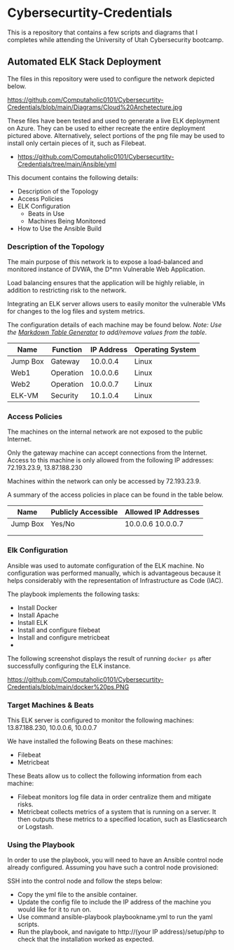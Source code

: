 # Cybersecurtity-Credentials
This is a repository that contains a few scripts and diagrams that I completes while attending the University of Utah Cybersecurity bootcamp.

## Automated ELK Stack Deployment

The files in this repository were used to configure the network depicted below.

https://github.com/Computaholic0101/Cybersecurtity-Credentials/blob/main/Diagrams/Cloud%20Archetecture.jpg

These files have been tested and used to generate a live ELK deployment on Azure. They can be used to either recreate the entire deployment pictured above. Alternatively, select portions of the png file may be used to install only
certain pieces of it, such as Filebeat.

  - https://github.com/Computaholic0101/Cybersecurtity-Credentials/tree/main/Ansible/yml

This document contains the following details:
- Description of the Topology
- Access Policies
- ELK Configuration
  - Beats in Use
  - Machines Being Monitored
- How to Use the Ansible Build


### Description of the Topology

The main purpose of this network is to expose a load-balanced and monitored instance of DVWA, the D*mn Vulnerable Web Application.

Load balancing ensures that the application will be highly reliable, in addition to restricting risk to the network.

Integrating an ELK server allows users to easily monitor the vulnerable VMs for changes to the log files and system metrics.

The configuration details of each machine may be found below.
_Note: Use the [Markdown Table Generator](http://www.tablesgenerator.com/markdown_tables) to add/remove values from the table_.

| Name     | Function | IP Address | Operating System |
|----------|----------|------------|------------------|
| Jump Box | Gateway  | 10.0.0.4   | Linux            |
| Web1     | Operation| 10.0.0.6   | Linux            |
| Web2     | Operation| 10.0.0.7   | Linux            |
| ELK-VM   | Security | 10.1.0.4   | Linux            |

### Access Policies

The machines on the internal network are not exposed to the public Internet. 

Only the gateway machine can accept connections from the Internet. Access to this machine is only allowed from the following IP addresses:
72.193.23.9, 
13.87.188.230

Machines within the network can only be accessed by 72.193.23.9.

A summary of the access policies in place can be found in the table below.

| Name     | Publicly Accessible | Allowed IP Addresses |
|----------|---------------------|----------------------|
| Jump Box | Yes/No              | 10.0.0.6 10.0.0.7    |
|          |                     |                      |
|          |                     |                      |

### Elk Configuration

Ansible was used to automate configuration of the ELK machine. No configuration was performed manually, which is advantageous because it helps considerably with the representation of Infrastructure as Code (IAC).

The playbook implements the following tasks:
- Install Docker
- Install Apache
- Install ELK
- Install and configure filebeat
- Install and configure metricbeat
- 

The following screenshot displays the result of running `docker ps` after successfully configuring the ELK instance.

https://github.com/Computaholic0101/Cybersecurtity-Credentials/blob/main/docker%20ps.PNG

### Target Machines & Beats
This ELK server is configured to monitor the following machines:
13.87.188.230, 10.0.0.6, 10.0.0.7

We have installed the following Beats on these machines:
- Filebeat
- Metricbeat

These Beats allow us to collect the following information from each machine:
- Filebeat monitors log file data in order centralize them and mitigate risks.
- Metricbeat collects metrics of a system that is running on a server. It then outputs these metrics to a specified location, such as Elasticsearch or Logstash.

### Using the Playbook
In order to use the playbook, you will need to have an Ansible control node already configured. Assuming you have such a control node provisioned: 

SSH into the control node and follow the steps below:
- Copy the yml file to the ansible container.
- Update the config file to include the IP address of the machine you would like for it to run on.
- Use command ansible-playbook playbookname.yml to run the yaml scripts.
- Run the playbook, and navigate to http://(your IP address)/setup/php to check that the installation worked as expected.
